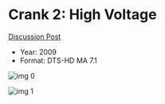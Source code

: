 # Crank 2: High Voltage

[Discussion Post](https://www.avsforum.com/threads/bass-eq-for-filtered-movies.2995212/post-57968298)

* Year: 2009
* Format: DTS-HD MA 7.1

![img 0](https://i.imgur.com/R6AkJHK.jpg)

![img 1](https://i.imgur.com/X3e6CSf.png)

